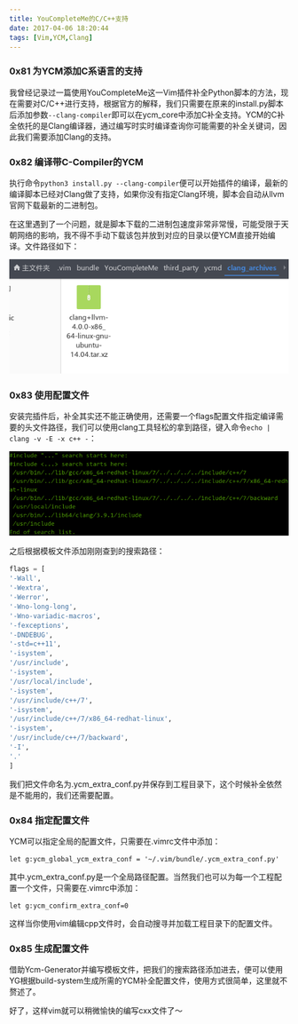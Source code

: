 ```yaml
---
title: YouCompleteMe的C/C++支持
date: 2017-04-06 18:20:44
tags: [Vim,YCM,Clang]
---
```


### 0x81 为YCM添加C系语言的支持
我曾经记录过一篇使用YouCompleteMe这一Vim插件补全Python脚本的方法，现在需要对C/C++进行支持，根据官方的解释，我们只需要在原来的install.py脚本后添加参数`--clang-compiler`即可以在ycm_core中添加C补全支持。YCM的C补全依托的是Clang编译器，通过编写时实时编译查询你可能需要的补全关键词，因此我们需要添加Clang的支持。

### 0x82 编译带C-Compiler的YCM
执行命令`python3 install.py --clang-compiler`便可以开始插件的编译，最新的编译脚本已经对Clang做了支持，如果你没有指定Clang环境，脚本会自动从llvm官网下载最新的二进制包。

在这里遇到了一个问题，就是脚本下载的二进制包速度非常非常慢，可能受限于天朝网络的影响，我不得不手动下载该包并放到对应的目录以便YCM直接开始编译。文件路径如下：

![归档位置](/images/2017_04_06_01.png)

### 0x83 使用配置文件
安装完插件后，补全其实还不能正确使用，还需要一个flags配置文件指定编译需要的头文件路径，我们可以使用clang工具轻松的拿到路径，键入命令`echo | clang -v -E -x c++ -`：

![搜索路径](/images/2017_04_06_02.png)

之后根据模板文件添加刚刚查到的搜索路径：
```Python
flags = [
'-Wall',
'-Wextra',
'-Werror',
'-Wno-long-long',
'-Wno-variadic-macros',
'-fexceptions',
'-DNDEBUG',
'-std=c++11',
'-isystem',
'/usr/include',
'-isystem',
'/usr/local/include',
'-isystem',
'/usr/include/c++/7',
'-isystem',
'/usr/include/c++/7/x86_64-redhat-linux',
'-isystem',
'/usr/include/c++/7/backward',
'-I',
'.'
]
```
我们把文件命名为.ycm_extra_conf.py并保存到工程目录下，这个时候补全依然是不能用的，我们还需要配置。

### 0x84 指定配置文件
YCM可以指定全局的配置文件，只需要在.vimrc文件中添加：
```vimrc
let g:ycm_global_ycm_extra_conf = '~/.vim/bundle/.ycm_extra_conf.py'
```
其中.ycm_extra_conf.py是一个全局路径配置。当然我们也可以为每一个工程配置一个文件，只需要在.vimrc中添加：
```vimrc
let g:ycm_confirm_extra_conf=0
```
这样当你使用vim编辑cpp文件时，会自动搜寻并加载工程目录下的配置文件。

### 0x85 生成配置文件
借助Ycm-Generator并编写模板文件，把我们的搜索路径添加进去，便可以使用YG根据build-system生成所需的YCM补全配置文件，使用方式很简单，这里就不赘述了。

好了，这样vim就可以稍微愉快的编写cxx文件了～

